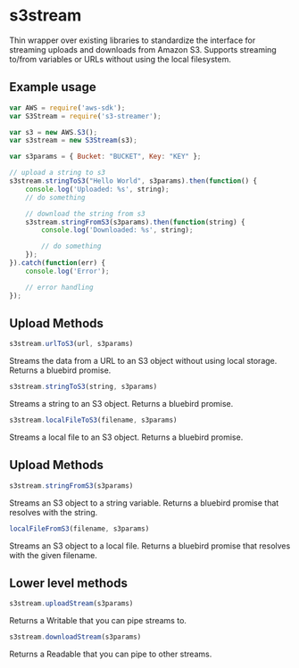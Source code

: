 # s3stream
Thin wrapper over existing libraries to standardize the interface for streaming uploads and downloads from Amazon S3. Supports streaming to/from variables or URLs without using the local filesystem.

## Example usage
```js
var AWS = require('aws-sdk');
var S3Stream = require('s3-streamer');

var s3 = new AWS.S3();
var s3stream = new S3Stream(s3);

var s3params = { Bucket: "BUCKET", Key: "KEY" };

// upload a string to s3
s3stream.stringToS3("Hello World", s3params).then(function() {
	console.log('Uploaded: %s', string);
	// do something

	// download the string from s3
	s3stream.stringFromS3(s3params).then(function(string) {
		console.log('Downloaded: %s', string);

		// do something
	});
}).catch(function(err) {
	console.log('Error');

	// error handling
});
```
## Upload Methods

```js
s3stream.urlToS3(url, s3params)
```
Streams the data from a URL to an S3 object without using local storage. Returns a bluebird promise.

```js
s3stream.stringToS3(string, s3params)
```
Streams a string to an S3 object. Returns a bluebird promise.

```js
s3stream.localFileToS3(filename, s3params)
```
Streams a local file to an S3 object. Returns a bluebird promise.

## Upload Methods

```js
s3stream.stringFromS3(s3params)
```
Streams an S3 object to a string variable. Returns a bluebird promise that resolves with the string.

```js
localFileFromS3(filename, s3params)
```
Streams an S3 object to a local file. Returns a bluebird promise that resolves with the given filename.

## Lower level methods

```js
s3stream.uploadStream(s3params)
```
Returns a Writable that you can pipe streams to.

```js
s3stream.downloadStream(s3params)
```
Returns a Readable that you can pipe to other streams.

